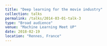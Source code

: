 ```yaml
---
title: "Deep learning for the movie industry"
collection: talks
permalink: /talks/2014-03-01-talk-3
type: "Broad audience"
venue: "Machine Learning Meet UP"
date: 2018-02-19
location: "Rennes, France"
---
```

